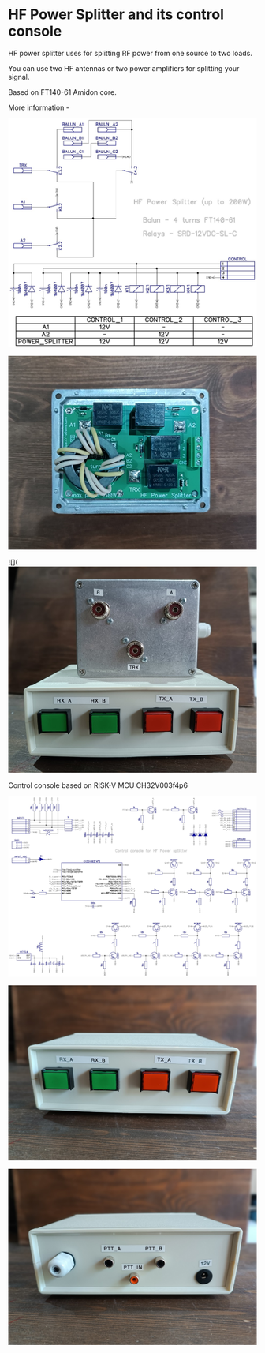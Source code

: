 # HF Power Splitter and its control console

HF power splitter uses for splitting RF power from one source to two loads. 

You can use two HF antennas or two power amplifiers for splitting your signal.

Based on FT140-61 Amidon core.

More information - 

![](DipTrace/hf_splitter_sch.jpg)

![](pics/1.jpg)

![](![](pics/2.jpg)

Control console based on RISK-V MCU CH32V003f4p6

![](Console/DipTrace/console_hf_splitter.jpg)

![](Console/pics/1.jpg)

![](Console/pics/2.jpg)
